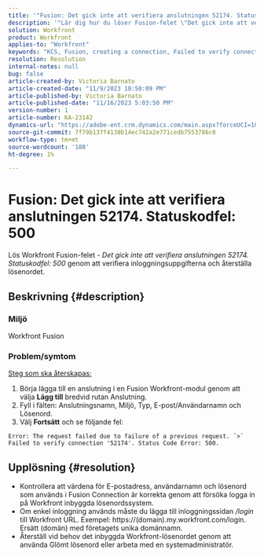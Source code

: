 ```yaml
---
title: '"Fusion: Det gick inte att verifiera anslutningen 52174. Statuskodfel: 500 tum'
description: '"Lär dig hur du löser Fusion-felet \"Det gick inte att verifiera anslutningen ''52174''. Statuskodfel: 500'
solution: Workfront
product: Workfront
applies-to: "Workfront"
keywords: "KCS, Fusion, creating a connection, Failed to verify connection '52174'. Statuskodfel: 500, Fel, Adobe Workfront, Fusion, felsökning"
resolution: Resolution
internal-notes: null
bug: false
article-created-by: Victoria Barnato
article-created-date: "11/9/2023 10:50:09 PM"
article-published-by: Victoria Barnato
article-published-date: "11/16/2023 5:03:50 PM"
version-number: 1
article-number: KA-23142
dynamics-url: "https://adobe-ent.crm.dynamics.com/main.aspx?forceUCI=1&pagetype=entityrecord&etn=knowledgearticle&id=29166652-527f-ee11-8179-6045bd006b3d"
source-git-commit: 7f79b137f4138b14ec742a2e771cedb7553786c0
workflow-type: tm+mt
source-wordcount: '188'
ht-degree: 1%

---
```


# Fusion: Det gick inte att verifiera anslutningen 52174. Statuskodfel: 500


Lös Workfront Fusion-felet - *Det gick inte att verifiera anslutningen 52174. Statuskodfel: 500* genom att verifiera inloggningsuppgifterna och återställa lösenordet.

## Beskrivning {#description}


### Miljö

Workfront Fusion

### Problem/symtom

<u>Steg som ska återskapas:</u>

1. Börja lägga till en anslutning i en Fusion Workfront-modul genom att välja <b>Lägg till</b> bredvid rutan Anslutning.
2. Fyll i fälten: Anslutningsnamn, Miljö, Typ, E-post/Användarnamn och Lösenord.
3. Välj <b>Fortsätt</b> och se följande fel:



```
Error: The request failed due to failure of a previous request. `>`  Failed to verify connection '52174'. Status Code Error: 500.
```



## Upplösning {#resolution}


- Kontrollera att värdena för E-postadress, användarnamn och lösenord som används i Fusion Connection är korrekta genom att försöka logga in på Workfront inbyggda lösenordssystem.
- Om enkel inloggning används måste du lägga till inloggningssidan */login* till Workfront URL. Exempel: https://(domain).my.workfront.com/login. Ersätt (domän) med företagets unika domännamn.
- Återställ vid behov det inbyggda Workfront-lösenordet genom att använda Glömt lösenord eller arbeta med en systemadministratör.

